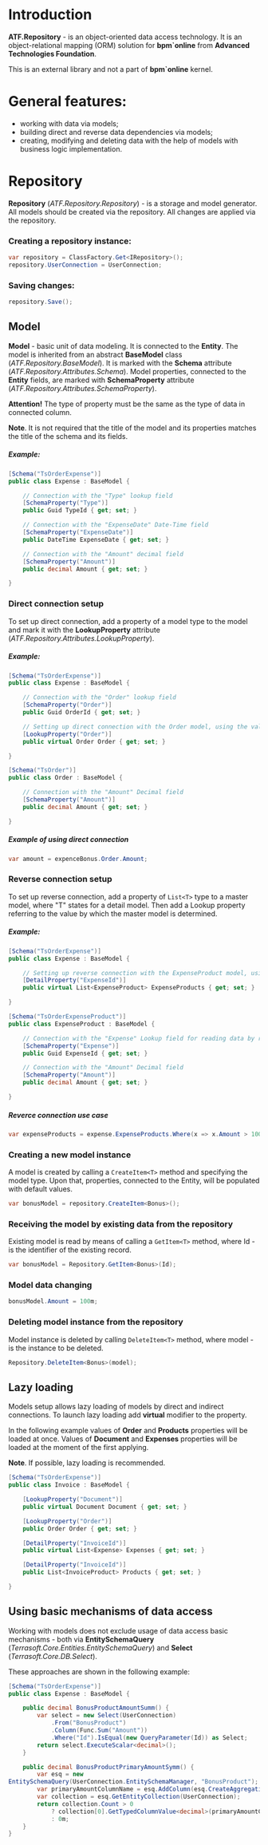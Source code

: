 # Introduction
**ATF.Repository** - is an object-oriented data access technology. It is an object-relational mapping (ORM) solution for **bpm`online** from **Advanced Technologies Foundation**.

This is an external library and not a part of **bpm`online** kernel.

# General features:
- working with data via models;
- building direct and reverse data dependencies via models;
- creating, modifying and deleting data with the help of models with business logic implementation.

# Repository

**Repository** (*ATF.Repository.Repository*) - is a storage and model generator. All models should be created via the repository. All changes are applied via the repository. 

### Creating a repository instance:

```csharp
var repository = ClassFactory.Get<IRepository>();
repository.UserConnection = UserConnection;
```

### Saving changes:

```csharp
repository.Save();
```

## Model

**Model** - basic unit of data modeling. It is connected to the **Entity**.
The model is inherited from an abstract **BaseModel** class (*ATF.Repository.BaseModel*).
It is marked with the **Schema** attribute (*ATF.Repository.Attributes.Schema*).
Model properties, connected to the **Entity** fields, are marked with **SchemaProperty** attribute (*ATF.Repository.Attributes.SchemaProperty*).


**Attention!** The type of property must be the same as the type of data  in connected column.

**Note**. It is not required that the title of the model and its properties matches the title of the schema and its fields.

##### Example:

```csharp
[Schema("TsOrderExpense")]
public class Expense : BaseModel {

	// Connection with the "Type" lookup field
	[SchemaProperty("Type")]
	public Guid TypeId { get; set; }

	// Connection with the "ExpenseDate" Date-Time field 
	[SchemaProperty("ExpenseDate")]
	public DateTime ExpenseDate { get; set; }

	// Connection with the "Amount" decimal field 
	[SchemaProperty("Amount")]
	public decimal Amount { get; set; }

}
```

### Direct connection setup

To set up direct connection, add a property of a model type to the model and mark it with the **LookupProperty** attribute (*ATF.Repository.Attributes.LookupProperty*).

##### Example:

```csharp
[Schema("TsOrderExpense")]
public class Expense : BaseModel {

	// Connection with the "Order" lookup field
	[SchemaProperty("Order")]
	public Guid OrderId { get; set; }

	// Setting up direct connection with the Order model, using the value of "Order" lookup field
	[LookupProperty("Order")]
	public virtual Order Order { get; set; }

}

[Schema("TsOrder")]
public class Order : BaseModel {

	// Connection with the "Amount" Decimal field
	[SchemaProperty("Amount")]
	public decimal Amount { get; set; }

}
```

##### Example of using direct connection
```csharp
var amount = expenceBonus.Order.Amount;
```

### Reverse connection setup

To set up reverse connection, add a property of ```List<T>``` type to a master model, where "T" states for a detail model. Then add a Lookup property referring to the value by which the master model is determined.

##### Example:
```csharp
[Schema("TsOrderExpense")]
public class Expense : BaseModel {

	// Setting up reverse connection with the ExpenseProduct model, using the value of the "ExpenseId" property of the ExpenseProduct model
	[DetailProperty("ExpenseId")]
	public virtual List<ExpenseProduct> ExpenseProducts { get; set; }

}

[Schema("TsOrderExpenseProduct")]
public class ExpenseProduct : BaseModel {

	// Connection with the "Expense" Lookup field for reading data by reverse connections.
	[SchemaProperty("Expense")]
	public Guid ExpenseId { get; set; }

	// Connection with the "Amount" Decimal field
	[SchemaProperty("Amount")]
	public decimal Amount { get; set; }

}
```

##### Reverce connection use case

```csharp
var expenseProducts = expense.ExpenseProducts.Where(x => x.Amount > 100m);
```

### Creating a new model instance
A model is created by calling a ```CreateItem<T>``` method and specifying the model type. Upon that, properties, connected to the Entity, will be populated with default values.

```csharp
var bonusModel = repository.CreateItem<Bonus>();
```

### Receiving the model by existing data from the repository
Existing model is read by means of calling a ```GetItem<T>``` method, where Id - is the identifier of the existing record.

```csharp
var bonusModel = Repository.GetItem<Bonus>(Id);
```

### Model data changing
```csharp
bonusModel.Amount = 100m;
```

### Deleting model instance from the repository
Model instance is deleted by calling ```DeleteItem<T>``` method, where  model - is the instance to be deleted.

```csharp
Repository.DeleteItem<Bonus>(model);
```

## Lazy loading

Models setup allows lazy loading of models by direct and indirect connections. To launch lazy loading add **virtual** modifier to the property. 

In the following example values of  **Order** and **Products** properties will be loaded at once. Values of **Document** and **Expenses** properties will be loaded at the moment of the first applying.

**Note**. If possible, lazy loading is recommended.

```csharp
[Schema("TsOrderExpense")]
public class Invoice : BaseModel {

	[LookupProperty("Document")]
	public virtual Document Document { get; set; }

	[LookupProperty("Order")]
	public Order Order { get; set; }

	[DetailProperty("InvoiceId")]
	public virtual List<Expense> Expenses { get; set; }

	[DetailProperty("InvoiceId")]
	public List<InvoiceProduct> Products { get; set; }

}
```

## Using basic mechanisms of data access

Working with models does not exclude usage of data access basic mechanisms - both via **EntitySchemaQuery** (*Terrasoft.Core.Entities.EntitySchemaQuery*) and **Select** (*Terrasoft.Core.DB.Select*).

These approaches are shown in the following example:

```csharp
[Schema("TsOrderExpense")]
public class Expense : BaseModel {

	public decimal BonusProductAmountSumm() {
		var select = new Select(UserConnection)
			.From("BonusProduct")
			.Column(Func.Sum("Amount"))
			.Where("Id").IsEqual(new QueryParameter(Id)) as Select;
		return select.ExecuteScalar<decimal>();
	}

	public decimal BonusProductPrimaryAmountSymm() {
		var esq = new 
EntitySchemaQuery(UserConnection.EntitySchemaManager, "BonusProduct");
		var primaryAmountColumnName = esq.AddColumn(esq.CreateAggregationFunction(AggregationTypeStrict.Sum, "PrimaryAmount"));
		var collection = esq.GetEntityCollection(UserConnection);
		return collection.Count > 0
			? collection[0].GetTypedColumnValue<decimal>(primaryAmountColumnName.Name)
			: 0m;
	}
}
```
